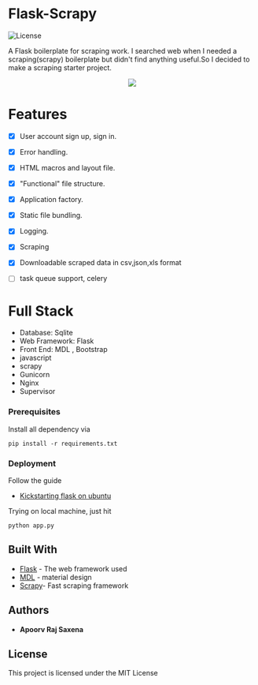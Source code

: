 
# Flask-Scrapy

![License](http://img.shields.io/:license-mit-blue.svg)

A Flask boilerplate for scraping work.
I searched web when I needed a scraping(scrapy) boilerplate but didn't find anything useful.So I decided to make a scraping starter project.

<p align="center">
<img src="https://lh4.googleusercontent.com/i0tH9OUzRLT2DH4FRj0SYnIJaclX5R_dkL32mu7UVHi320P2Edt31bkRZ-Acv-zplNtjHMCVGMYGh0c=w1366-h626">
</p>

# Features

- [x] User account sign up, sign in.
- [x] Error handling.
- [x] HTML macros and layout file.
- [x] "Functional" file structure.
- [x] Application factory.
- [x] Static file bundling.
- [x] Logging.
- [x] Scraping 
- [x] Downloadable scraped data in csv,json,xls format
- [ ] task queue support, celery


# Full Stack

* Database: Sqlite 
* Web Framework: Flask
* Front End: MDL , Bootstrap
* javascript
* scrapy
* Gunicorn
* Nginx
* Supervisor


### Prerequisites

Install all dependency via

```
pip install -r requirements.txt
```

### Deployment

Follow the guide 
* [Kickstarting flask on ubuntu](https://realpython.com/blog/python/kickstarting-flask-on-ubuntu-setup-and-deployment/)

Trying on local machine, just hit

```
python app.py
```

## Built With

* [Flask](http://flask.pocoo.org/docs/0.12/) - The web framework used
* [MDL](https://getmdl.io/components/index.html) - material design
* [Scrapy](https://docs.scrapy.org/en/latest/)- Fast scraping framework 

## Authors

* **Apoorv Raj Saxena** 

## License

This project is licensed under the MIT License


